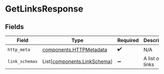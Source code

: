 # GetLinksResponse


## Fields

| Field                                                                | Type                                                                 | Required                                                             | Description                                                          |
| -------------------------------------------------------------------- | -------------------------------------------------------------------- | -------------------------------------------------------------------- | -------------------------------------------------------------------- |
| `http_meta`                                                          | [components.HTTPMetadata](../../models/components/httpmetadata.md)   | :heavy_check_mark:                                                   | N/A                                                                  |
| `link_schemas`                                                       | List[[components.LinkSchema](../../models/components/linkschema.md)] | :heavy_minus_sign:                                                   | A list of links                                                      |